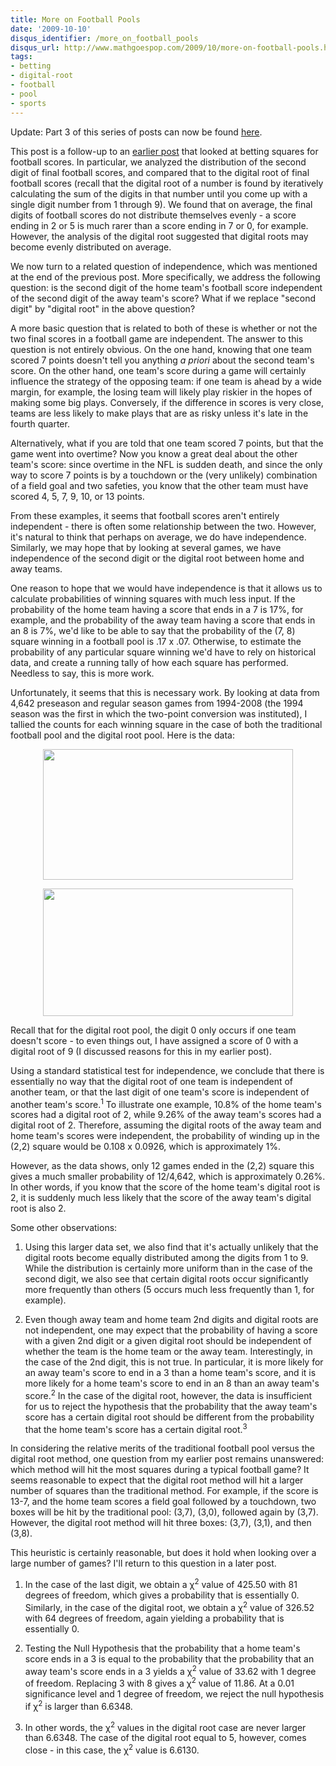```yaml
---
title: More on Football Pools
date: '2009-10-10'
disqus_identifier: /more_on_football_pools
disqus_url: http://www.mathgoespop.com/2009/10/more-on-football-pools.html
tags:
- betting
- digital-root
- football
- pool
- sports
---
```

Update: Part 3 of this series of posts can now be found <a href="http://www.mathgoespop.com/2010/01/football-pools-part-3.html">here</a>.

This post is a follow-up to an <a href="http://www.mathgoespop.com/2009/02/variant-of-traditional-football-pool.html">earlier post</a> that looked at betting squares for football scores.  In particular, we analyzed the distribution of the second digit of final football scores, and compared that to the digital root of final football scores (recall that the digital root of a number is found by iteratively calculating the sum of the digits in that number until you come up with a single digit number from 1 through 9).  We found that on average, the final digits of football scores do not distribute themselves evenly - a score ending in 2 or 5 is much rarer than a score ending in 7 or 0, for example.  However, the analysis of the digital root suggested that digital roots may become evenly distributed on average.

We now turn to a related question of independence, which was mentioned at the end of the previous post.  More specifically, we address the following question: is the second digit of the home team's football score independent of the second digit of the away team's score?  What if we replace "second digit" by "digital root" in the above question?

A more basic question that is related to both of these is whether or not the two final scores in a football game are independent.  The answer to this question is not entirely obvious.  On the one hand, knowing that one team scored 7 points doesn't tell you anything <span style="font-style: italic;">a priori </span>about the second team's score.  On the other hand, one team's score during a game will certainly influence the strategy of the opposing team: if one team is ahead by a wide margin, for example, the losing team will likely play riskier in the hopes of making some big plays.  Conversely, if the difference in scores is very close, teams are less likely to make plays that are as risky unless it's late in the fourth quarter.

Alternatively, what if you are told that one team scored 7 points, but that the game went into overtime?  Now you know a great deal about the other team's score: since overtime in the NFL is sudden death, and since the only way to score 7 points is by a touchdown or the (very unlikely) combination of a field goal and two safeties, you know that the other team must have scored 4, 5, 7, 9, 10, or 13 points.

From these examples, it seems that football scores aren't entirely independent - there is  often some relationship between the two.  However, it's natural to think that perhaps on average, we do have independence.  Similarly, we may hope that by looking at several games, we have independence of the second digit or the digital root between home and away teams.

One reason to hope that we would have independence is that it allows us to calculate probabilities of winning squares with much less input.  If the probability of the home team having a score that ends in a 7 is 17%, for example, and the probability of the away team having a score that ends in an 8 is 7%, we'd like to be able to say that the probability of the (7, 8) square winning in a football pool is .17 x .07.  Otherwise, to estimate the probability of any particular square winning we'd have to rely on historical data, and create a running tally of how each square has performed.  Needless to say, this is more work.

Unfortunately, it seems that this is necessary work.  By looking at data from 4,642 preseason and regular season games from 1994-2008 (the 1994 season was the first in which the two-point conversion was instituted), I tallied the counts for each winning square in the case of both the traditional football pool and the digital root pool.  Here is the data:

<a href="http://2.bp.blogspot.com/_fM0L9abY3bo/StEsls_4vnI/AAAAAAAAASM/ocZ9HAtiML0/s1600-h/Picture+2.png"><img style="margin: 0px auto 10px; display: block; text-align: center; cursor: pointer; width: 400px; height: 209px;" src="http://2.bp.blogspot.com/_fM0L9abY3bo/StEsls_4vnI/AAAAAAAAASM/ocZ9HAtiML0/s400/Picture+2.png" border="0" alt="" /></a>

<a href="http://3.bp.blogspot.com/_fM0L9abY3bo/StEstEFns7I/AAAAAAAAASU/8shrdlgAGTE/s1600-h/Picture+3.png"><img style="margin: 0px auto 10px; display: block; text-align: center; cursor: pointer; width: 400px; height: 204px;" src="http://3.bp.blogspot.com/_fM0L9abY3bo/StEstEFns7I/AAAAAAAAASU/8shrdlgAGTE/s400/Picture+3.png" border="0" alt="" /></a>

Recall that for the digital root pool, the digit 0 only occurs if one team doesn't score - to even things out, I have assigned a score of 0 with a digital root of 9 (I discussed reasons for this in my earlier post).

Using a standard statistical test for independence, we conclude that there is essentially no way that the digital root of one team is independent of another team, or that the last digit of one team's score is independent of another team's score.<sup>1</sup> To illustrate one example, 10.8% of the home team's scores had a digital root of 2, while 9.26% of the away team's scores had a digital root of 2.  Therefore, assuming the digital roots of the away team and home team's scores were independent, the probability of winding up in the (2,2) square would be 0.108 x 0.0926, which is approximately 1%.

However, as the data shows, only 12 games ended in the (2,2) square this gives a much smaller probability of 12/4,642, which is approximately 0.26%.  In other words, if you know that the score of the home team's digital root is 2, it is suddenly much less likely that the score of the away team's digital root is also 2.

Some other observations:

1. Using this larger data set, we also find that it's actually unlikely that the digital roots become equally distributed among the digits from 1 to 9.  While the distribution is certainly more uniform than in the case of the second digit, we also see that certain digital roots occur significantly more frequently than others (5 occurs much less frequently than 1, for example).

2. Even though away team and home team 2nd digits and digital roots are not independent, one may expect that the probability of having a score with a given 2nd digit or a given digital root should be independent of whether the team is the home team or the away team.  Interestingly, in the case of the 2nd digit, this is not true.  In particular, it is more likely for an away team's score to end in a 3 than a home team's score, and it is more likely for a home team's score to end in an 8 than an away team's score.<sup>2</sup> In the case of the digital root, however, the data is insufficient for us to reject the hypothesis that the probability that the away team's score has a certain digital root should be different from the probability that the home team's score has a certain digital root.<sup>3</sup>

In considering the relative merits of the traditional football pool versus the digital root method, one question from my earlier post remains unanswered: which method will hit the most squares during a typical football game?  It seems reasonable to expect that the digital root method will hit a larger number of squares than the traditional method.  For example, if the score is 13-7, and the home team scores a field goal followed by a touchdown, two boxes will be hit by the traditional pool: (3,7), (3,0), followed again by (3,7).  However, the digital root method will hit three boxes: (3,7), (3,1), and then (3,8).

This heuristic is certainly reasonable, but does it hold when looking over a large number of games?  I'll return to this question in a later post.

1.  In the case of the last digit, we obtain a &chi;<sup>2</sup> value of 425.50 with 81 degrees of freedom, which gives a probability that is essentially 0.  Similarly, in the case of the digital root, we obtain a &chi;<sup>2</sup> value of 326.52 with 64 degrees of freedom, again yielding a probability that is essentially 0.

2. Testing the Null Hypothesis that the probability that a home team's score ends in a 3 is equal to the probability that the probability that an away team's score ends in a 3 yields a &chi;<sup>2</sup> value of 33.62 with 1 degree of freedom.  Replacing 3 with 8 gives a &chi;<sup>2</sup> value of 11.86.  At a 0.01 significance level and 1 degree of freedom, we reject the null hypothesis if &chi;<sup>2</sup> is larger than 6.6348.

3. In other words, the &chi;<sup>2</sup> values in the digital root case are never larger than 6.6348.  The case of the digital root equal to 5, however, comes close - in this case, the &chi;<sup>2</sup> value is 6.6130.

